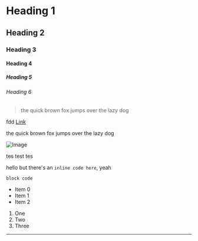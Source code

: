 # Heading 1
## Heading 2
### Heading 3
#### Heading 4
##### Heading 5
###### Heading 6

> the quick brown fox jumps over the lazy dog

fdd
[Link](http://a.com)

the quick brown fox jumps over the lazy dog

![Image](~assets/profile.png)

tes test tes

hello but there's an `inline code here`, yeah

```
block code
```

* Item 0
* Item 1
* Item 2

1) One
2) Two
3) Three

---